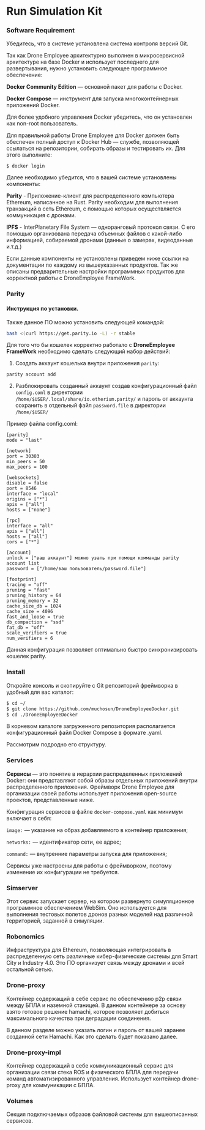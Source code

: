 # Run Simulation Kit

### Software Requirement

Убедитесь, что в системе установлена система контроля версий Git.

Так как Drone Employee архитектурно выполнен в микросервисной архитектуре на базе Docker и использует последнего для развертывания, нужно установить следующее программное обеспечение:

**Docker Community Edition** — основной пакет для работы с Docker.

**Docker Compose** — инструмент для запуска многоконтейнерных приложений Docker.

Для более удобного управления Docker убедитесь, что он установлен как non-root пользователь.

Для правильной работы Drone Employee для Docker должен быть обеспечен полный доступ к Docker Hub — службе, позволяющей ссылаться на репозитории, собирать образы и тестировать их. Для этого выполните:

```
$ docker login

```

Далее необходимо убедится, что в вашей системе установлены компоненты:

**Parity** - Приложение-клиент для распределенного компьютера Ethereum, написанное на Rust. Parity необходим для выполнения транзакций в сеть Ethereum, с помощью которых осуществляется коммуникация с дронами.

**IPFS** - InterPlanetary File System — одноранговый протокол связи. С его помощью организована передача объемных файлов с какой-либо информацией, собираемой дронами (данные о замерах, видеоданные и.т.д.)

Если данные компоненты не установлены приведем ниже ссылки на документации по каждому из вышеуказанных продуктов. Так же описаны предварительные настройки программных продуктов для корректной работы с DroneEmployee FrameWork.

### Parity

#### Инструкция по установки.

Также данное ПО можно установить следующей командой:

```bash
bash <(curl https://get.parity.io -L) -r stable
```

Для того что бы кошелек корректно работало с **DroneEmployee FrameWork** необходимо сделать следующий набор действий:

1. Создать аккаунт кошелька внутри приложения `parity`:

```
parity account add
```

2. Разблокировать созданный аккаунт создав конфигурационный файл `config.coml` в директории `/home/$USER/.local/share/io.etherium.parity/`  и пароль от аккаунта сохранить в отдельный файл `password.file` в директории `/home/$USER/`

Пример файла config.coml:
```coml
[parity]
mode = "last"
​
[network]
port = 30303
min_peers = 50
max_peers = 100
​
[websockets]
disable = false
port = 8546
interface = "local"
origins = ["*"]
apis = ["all"]
hosts = ["none"]
​
[rpc]
interface = "all"
apis = ["all"]
hosts = ["all"]
cors = ["*"]
​
[account]
unlock = ["ваш аккаунт"] можно узать при помощи комманды parity account list
password = ["/home/ваш пользователь/password.file"]
​
[footprint]
tracing = "off"
pruning = "fast"
pruning_history = 64
pruning_memory = 32
cache_size_db = 1024
cache_size = 4096
fast_and_loose = true
db_compaction = "ssd"
fat_db = "off"
scale_verifiers = true
num_verifiers = 6
```
Данная конфигурация позволяет оптимально быстро синхронизировать кошелек parity. 

### Install

Откройте консоль и скопируйте с Git репозиторий фреймворка в удобный для вас каталог:

```bash
$ cd ~/
$ git clone https://github.com/muchosun/DroneEmployeeDocker.git
$ cd ./DroneEmployeeDocker
```
В корневом каталоге загруженного репозитория располагается конфигурационный файл Docker Compose в формате .yaml. 

Рассмотрим подродно его структуру.

### Services

**Сервисы** — это понятие в иерархии распределенных приложений Docker: они представляют собой образы отдельных приложений внутри распределенного приложения. Фреймворк Drone Employee для организации своей работы использует приложения open-source проектов, представленные ниже.

Конфигурация сервисов в файле `docker-compose.yaml` как минимум включает в себя:

`image:` — указание на образ добавляемого в контейнер приложения;

`networks:` — идентификатор сети, ее адрес;

`command:` — внутренние параметры запуска для приложения;

Сервисы уже настроены для работы с фреймворком, поэтому изменение их конфигурации не требуется.

### Simserver
Этот сервис запускает сервер, на котором развернуто симуляционное программное обеспечением WebSim. Оно используется для выполнения тестовых полетов дронов разных моделей над различной территорией, заданной в симуляции.

### Robonomics
Инфраструктура для Ethereum, позволяющая интегрировать в распределенную сеть различные кибер-физические системы для Smart City и Industry 4.0. Это ПО организует связь между дронами и всей остальной сетью.

### Drone-proxy
Контейнер содержащий в себе сервис по обеспечению p2p связи между БПЛА и наземной станицей. В данном контейнере за основу взято готовое решение hamachi, которое позволяет добиться максимального качества при деградации соединения.

В данном разделе можно указать логин и пароль от вашей заранее созданной сети Hamachi. Как это сделать будет показано далее.

### Drone-proxy-impl
Контейнер содержащий в себе коммуникационный сервис для организации связи стека ROS и физического БПЛА для передачи команд автоматизированного управления.  Использует контейнер drone-proxy для коммуникации с БПЛА.

### Volumes
Секция подключаемых образов файловой системы для вышеописанных сервисов.

